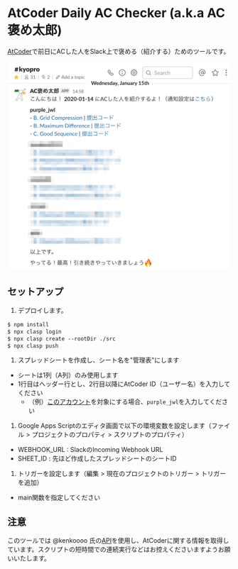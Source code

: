 # AtCoder Daily AC Checker (a.k.a AC褒め太郎)

[AtCoder](https://atcoder.jp/)で前日にACした人をSlack上で褒める（紹介する）ためのツールです。

![通知サンプル](img/sample.png)

## セットアップ

1. デプロイします。
  ```
  $ npm install
  $ npx clasp login
  $ npx clasp create --rootDir ./src
  $ npx clasp push
  ```

1. スプレッドシートを作成し、シート名を"管理表"にします
  - シートは1列（A列）のみ使用します
  - 1行目はヘッダー行とし、2行目以降にAtCoder ID（ユーザー名）を入力してください
    - （例）[このアカウント](https://atcoder.jp/users/purple_jwl)を対象にする場合、`purple_jwl`を入力してください

1. Google Apps Scriptのエディタ画面で以下の環境変数を設定します（ファイル > プロジェクトのプロパティ > スクリプトのプロパティ）
  - WEBHOOK_URL : SlackのIncoming Webhook URL
  - SHEET_ID : 先ほど作成したスプレッドシートのシートID

1. トリガーを設定します（編集 > 現在のプロジェクトのトリガー > トリガーを追加）
  - main関数を指定してください

## 注意

このツールでは @kenkoooo 氏の[API](https://github.com/kenkoooo/AtCoderProblems)を使用し、AtCoderに関する情報を取得しています。スクリプトの短時間での連続実行などはお控えくださいますようお願いいたします。
